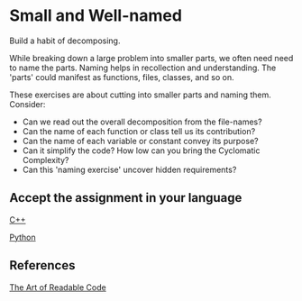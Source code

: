# Small and Well-named

Build a habit of decomposing.

While breaking down a large problem into smaller parts,
we often need need to name the parts.
Naming helps in recollection and understanding.
The 'parts' could manifest as functions, files, classes, and so on.

These exercises are about cutting into smaller parts and naming them.
Consider:

- Can we read out the overall decomposition from the file-names?
- Can the name of each function or class tell us its contribution?
- Can the name of each variable or constant convey its purpose?
- Can it simplify the code? How low can you bring the Cyclomatic Complexity?
- Can this 'naming exercise' uncover hidden requirements?

## Accept the assignment in your language

[C++](https://classroom.github.com/a/u_v-2qKS)

[Python](https://classroom.github.com/a/srzOtrRN)

## References

[The Art of Readable Code](https://www.oreilly.com/library/view/the-art-of/9781449318482/)
